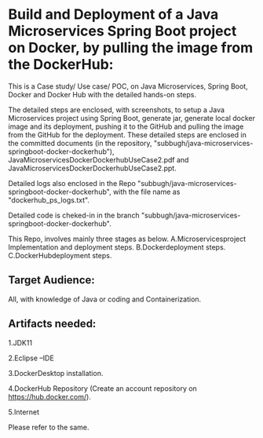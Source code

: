 Build and Deployment of a Java Microservices Spring Boot project on Docker, by pulling the image from the DockerHub:
========================================================================================================================

This is a Case study/ Use case/ POC, on Java Microservices, Spring Boot, Docker and Docker Hub with the detailed hands-on steps.

The detailed steps are enclosed, with screenshots, to setup a Java Microservices project using Spring Boot, generate jar, generate local docker image and its deployment, pushing it to the GitHub and pulling the image from the GitHub for the deployment. 
These detailed steps are enclosed in the committed documents (in the repository, "subbugh/java-microservices-springboot-docker-dockerhub"), JavaMicroservicesDockerDockerhubUseCase2.pdf and JavaMicroservicesDockerDockerhubUseCase2.ppt.

Detailed logs also enclosed in the Repo "subbugh/java-microservices-springboot-docker-dockerhub", with the file name as "dockerhub_ps_logs.txt".

Detailed code is cheked-in in the branch "subbugh/java-microservices-springboot-docker-dockerhub".

This Repo, involves mainly three stages as below.
A.Microservicesproject Implementation and deployment steps.
B.Dockerdeployment steps.
C.DockerHubdeployment steps.

Target Audience:
----------------
All, with knowledge of Java or coding and Containerization.

Artifacts needed:
-----------------
1.JDK11

2.Eclipse –IDE

3.DockerDesktop installation.

4.DockerHub Repository (Create an account repository on https://hub.docker.com/).

5.Internet

Please refer to the same.
